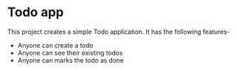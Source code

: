 # Todo app

This project creates a simple Todo application. It has the following features-

 - Anyone can create a todo
 - Anyone can see their existing todos
 - Anyone can marks the todo as done
